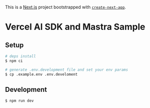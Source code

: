 This is a [Next.js](https://nextjs.org) project bootstrapped with [`create-next-app`](https://nextjs.org/docs/app/api-reference/cli/create-next-app).

# Vercel AI SDK and Mastra Sample

## Setup

```bash
# deps install
$ npm ci

# generate .env.development file and set your env params
$ cp .example.env .env.develoment
```

## Development

```bash
$ npm run dev
```

